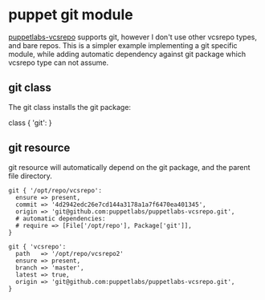 # puppet git module

[puppetlabs-vcsrepo](https://github.com/puppetlabs/puppetlabs-vcsrepo) supports git, however I don't use other vcsrepo types, and bare repos. This is a simpler example implementing a git specific module, while adding automatic dependency against git package which vcsrepo type can not assume.

## git class

The git class installs the git package:

class { 'git': }

## git resource

git resource will automatically depend on the git package, and the parent file directory.

    git { '/opt/repo/vcsrepo':
      ensure => present,
      commit => '4d2942edc26e7cd144a3178a1a7f6470ea401345',
      origin => 'git@github.com:puppetlabs/puppetlabs-vcsrepo.git',
      # automatic dependencies:
      # require => [File['/opt/repo'], Package['git']],
    }
    
    git { 'vcsrepo':
      path   => '/opt/repo/vcsrepo2'
      ensure => present,
      branch => 'master',
      latest => true,
      origin => 'git@github.com:puppetlabs/puppetlabs-vcsrepo.git',
    }
